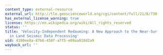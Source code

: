 ```yaml
---
content_type: external-resource
external_url: http://tle.geoscienceworld.org/cgi/content/full/21/8/730
has_external_license_warning: true
license: https://en.wikipedia.org/wiki/All_rights_reserved
status: ''
title: 'Velocity-Independent Redauming: A New Approach to the Near-Surface Problem
  in Land Seismic Data Processing'
uid: 4180ee8a-87b6-458f-a7f5-e09aa018d2a9
wayback_url: ''
---
```

